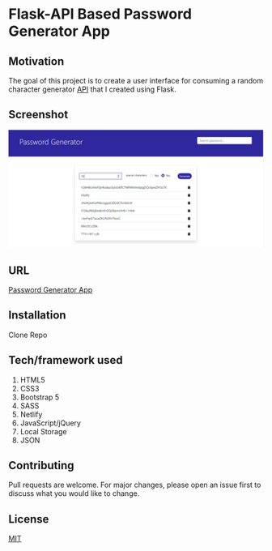 # Flask-API Based Password Generator App

## Motivation

The goal of this project is to create a user interface for consuming a random character generator [API](https://fierce-anchorage-76525.herokuapp.com) that I created using Flask.

## Screenshot

[![Password Generator App](img/pgg.PNG "Password Generator App")]()

## URL

[Password Generator App](https://suspicious-galileo-c6e204.netlify.app/)

## Installation

Clone Repo

## Tech/framework used

1. HTML5
2. CSS3
3. Bootstrap 5
4. SASS
5. Netlify
6. JavaScript/jQuery
7. Local Storage
8. JSON

## Contributing

Pull requests are welcome. For major changes, please open an issue first to discuss what you would like to change.

## License

[MIT](https://choosealicense.com/licenses/mit/)
